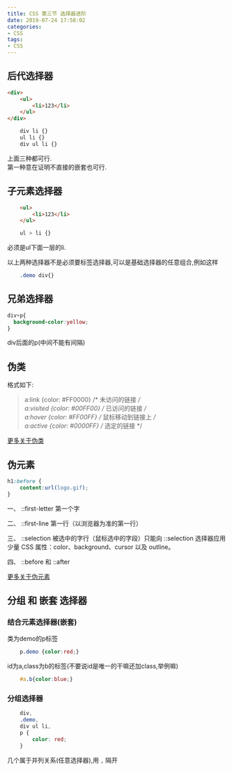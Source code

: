 ```yaml
---
title: CSS 第三节 选择器进阶
date: 2019-07-24 17:58:02
categories:
- CSS
tags: 
- CSS
---
```

## 后代选择器

```html
<div>
    <ul>
        <li>123</li>
    </ul>
</div>
```

```css
    div li {}
    ul li {}
    div ul li {}
```

上面三种都可行.  
第一种意在证明不直接的嵌套也可行.

## 子元素选择器

```html
    <ul>
        <li>123</li>
    </ul>
```

```css
    ul > li {}
```

必须是ul下面一层的li.  

以上两种选择器不是必须要标签选择器,可以是基础选择器的任意组合,例如这样  

```css
    .demo div{}
```

## 兄弟选择器

```css
div+p{
  background-color:yellow;
}
```

div后面的p(中间不能有间隔)

## 伪类

格式如下:

> a:link {color: #FF0000}  /* 未访问的链接 */  
a:visited {color: #00FF00}  /* 已访问的链接 */  
a:hover {color: #FF00FF}  /* 鼠标移动到链接上 */  
a:active {color: #0000FF}  /* 选定的链接 */  

[更多关于伪类](http://www.w3school.com.cn/css/css_pseudo_classes.asp)

## 伪元素

```css
h1:before {
    content:url(logo.gif);
}
```

一、  ::first-letter 第一个字

二、 ::first-line 第一行（以浏览器为准的第一行）

三、 ::selection 被选中的字行（鼠标选中的字段）只能向 ::selection 选择器应用少量 CSS 属性：color、background、cursor 以及 outline。

四、 ::before 和 ::after

[更多关于伪元素](http://www.w3school.com.cn/css/css_pseudo_elements.asp)

## 分组 和 嵌套 选择器

### 结合元素选择器(嵌套)

类为demo的p标签  

```css
    p.demo {color:red;}
```

id为a,class为b的标签(不要说id是唯一的干嘛还加class,举例嘛)  

```css
    #a.b{color:blue;}
```

### 分组选择器

```css
    div,
    .demo,
    div ul li,
    p {
        color: red;
    }
```

几个属于并列关系(任意选择器),用 `,` 隔开